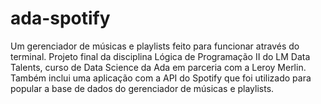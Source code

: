# ada-spotify
Um gerenciador de músicas e playlists feito para funcionar através do terminal. Projeto final da disciplina Lógica de Programação II do LM Data Talents, curso de Data Science da Ada em parceria com a Leroy Merlin. Também inclui uma aplicação com a API do Spotify que foi utilizado para popular a base de dados do gerenciador de músicas e playlists.

